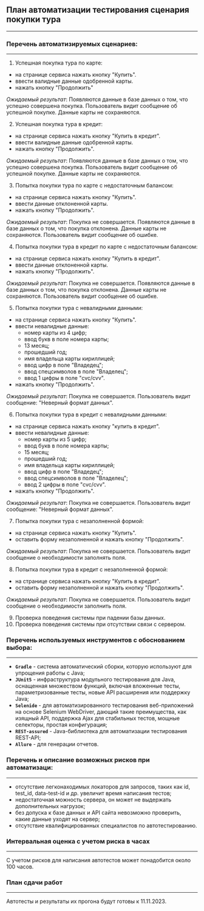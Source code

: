## План автоматизации тестирования сценария покупки тура
______
### Перечень автоматизируемых сценариев:
______

1. Успешная покупка тура по карте:
- на странице сервиса нажать кнопку "Купить".
- ввести валидные данные одобренной карты.
- нажать кнопку "Продолжить"

*Ожидаемый результат*: Появляются данные в базе данных о том, что успешно совершена покупка. Пользователь видит сообщение об успешной покупке. Данные карты не сохраняются.

2. Успешная покупка тура в кредит:
- на странице сервиса нажать кнопку "Купить в кредит".
- ввести валидные данные одобренной карты.
- нажать кнопку "Продолжить".

*Ожидаемый результат*: Появляются данные в базе данных о том, что успешно совершена покупка. Пользователь видит сообщение об успешной покупке. Данные карты не сохраняются.

3. Попытка покупки тура по карте с недостаточным балансом:
- на странице сервиса нажать кнопку "Купить".
- ввести данные отклоненной карты.
- нажать кнопку "Продолжить".

*Ожидаемый результат*: Покупка не совершается. Появляются данные в базе данных о том, что покупка отклонена. Данные карты не сохраняются. Пользователь видит сообщение об ошибке.

4. Попытка покупки тура в кредит по карте с недостаточным балансом:
- на странице сервиса нажать кнопку "Купить в кредит".
- ввести данные отклоненной карты.
- нажать кнопку "Продолжить".

*Ожидаемый результат*: Покупка не совершается. Появляются данные в базе данных о том, что покупка отклонена. Данные карты не сохраняются. Пользователь видит сообщение об ошибке.

5. Попытка покупки тура с невалидными данными:
- на странице сервиса нажать кнопку "Купить".
- ввести невалидные данные:
    - номер карты из 4 цифр;
    - ввод букв в поле номера карты;
    - 13 месяц;
    - прошедший год;
    - имя владельца карты кириллицей;
    - ввод цифр в поле "Владедец";
    - ввод спецсимволов в поле "Владелец";
    - ввод 1 цифры в поле "cvc/cvv".
- нажать кнопку "Продолжить".

*Ожидаемый результат*: Покупка не совершается. Пользователь видит сообщение: "Неверный формат данных".

6. Попытка покупки тура в кредит с невалидными данными:
- на странице сервиса нажать кнопку "купить в кредит".
- ввести невалидные данные:
    - номер карты из 5 цифр;
    - ввод букв в поле номера карты;
    - 15 месяц;
    - прошедший год;
    - имя владельца карты кириллицей;
    - ввод цифр в поле "Владедец";
    - ввод спецсимволов в поле "Владелец";
    - ввод 2 цифры в поле "cvc/cvv".
- нажать кнопку "Продолжить".

*Ожидаемый результат*: Покупка не совершается. Пользователь видит сообщение: "Неверный формат данных".

7. Попытка покупки тура с незаполненной формой:
- на странице сервиса нажать кнопку "Купить".
- оставить форму незаполненной и нажать кнопку "Продолжить".

*Ожидаемый результат*: Покупка не совершается. Пользователь видит сообщение о необходимости заполнять поля.

8. Попытка покупки тура в кредит с незаполненной формой:
- на странице сервиса нажать кнопку "Купить в кредит".
- оставить форму незаполненной и нажать кнопку "Продолжить".

*Ожидаемый результат*: Покупка не совершается. Пользователь видит сообщение о необходимости заполнить поля.

9. Проверка поведения системы при падении базы данных.
10. Проверка поведения системы при отсутствии связи с сервером.

### Перечень используемых инструментов с обоснованием выбора:
______

- **`Gradle`** - система автоматический сборки, которую используют для упрощения работы с Java;
- **`JUnit5`** - инфраструктура модульного тестирования для Java, оснащенная множеством функций, включая вложенные тесты, параметризованные тесты, новые API расширения или поддержку Java;
- **`Selenide`** - для автоматизированного тестирования веб-приложений на основе Selenium WebDriver, дающий такие преимущества, как изящный API, поддержка Ajax для стабильных тестов, мощные селекторы, простая конфигурация;
- **`REST-assured`** - Java-библиотека для автоматизации тестирования REST-API;
- **`Allure`** - для генерации отчетов.

### Перечень и описание возможных рисков при автоматизаци:
______

- отсутствие легконаходимых локаторов для запросов, таких как id, test_id, data-test-id и др. увеличит время написания тестов;
- недостаточная можность сервера, он может не выдержать дополнительных нагрузок;
- без допуска к базе данных и API сайта невозможно проверить, какие данные уходят на сервер;
- отсутствие квалифицированных специалистов по автотестированию.

### Интервальная оценка с учетом риска в часах
______

С учетом рисков для написания автотестов может понадобится около 100 часов.

### План сдачи работ
______

Автотесты и результаты их прогона будут готовы к 11.11.2023.
